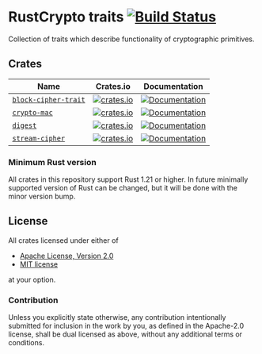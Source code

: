 # RustCrypto traits [![Build Status](https://travis-ci.org/RustCrypto/traits.svg?branch=master)](https://travis-ci.org/RustCrypto/traits)
Collection of traits which describe functionality of cryptographic primitives.

## Crates
| Name    | Crates.io  | Documentation  |
| ------- | :---------:| :-------------:|
| [`block-cipher-trait`](https://en.wikipedia.org/wiki/Block_cipher)| [![crates.io](https://img.shields.io/crates/v/block-cipher-trait.svg)](https://crates.io/crates/block-cipher-trait) | [![Documentation](https://docs.rs/block-cipher-trait/badge.svg)](https://docs.rs/block-cipher-trait) |
| [`crypto-mac`](https://en.wikipedia.org/wiki/Message_authentication_code) | [![crates.io](https://img.shields.io/crates/v/crypto-mac.svg)](https://crates.io/crates/crypto-mac) | [![Documentation](https://docs.rs/crypto-mac/badge.svg)](https://docs.rs/crypto-mac) |
| [`digest`](https://en.wikipedia.org/wiki/Cryptographic_hash_function) | [![crates.io](https://img.shields.io/crates/v/digest.svg)](https://crates.io/crates/digest) | [![Documentation](https://docs.rs/digest/badge.svg)](https://docs.rs/digest) |
| [`stream-cipher`](https://en.wikipedia.org/wiki/Stream_cipher) | [![crates.io](https://img.shields.io/crates/v/stream-cipher.svg)](https://crates.io/crates/stream-cipher) | [![Documentation](https://docs.rs/stream-cipher/badge.svg)](https://docs.rs/stream-cipher) |

### Minimum Rust version
All crates in this repository support Rust 1.21 or higher. In future minimally
supported version of Rust can be changed, but it will be done with the minor
version bump.

## License

All crates licensed under either of

 * [Apache License, Version 2.0](http://www.apache.org/licenses/LICENSE-2.0)
 * [MIT license](http://opensource.org/licenses/MIT)

at your option.

### Contribution

Unless you explicitly state otherwise, any contribution intentionally submitted
for inclusion in the work by you, as defined in the Apache-2.0 license, shall be
dual licensed as above, without any additional terms or conditions.
